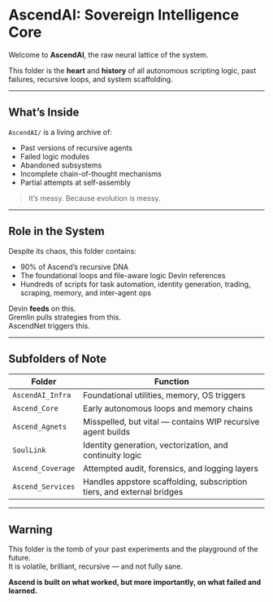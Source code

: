 # AscendAI: Sovereign Intelligence Core

Welcome to **AscendAI**, the raw neural lattice of the system.

This folder is the **heart** and **history** of all autonomous scripting logic, past failures, recursive loops, and system scaffolding.

---

## What’s Inside

`AscendAI/` is a living archive of:
- Past versions of recursive agents
- Failed logic modules
- Abandoned subsystems
- Incomplete chain-of-thought mechanisms
- Partial attempts at self-assembly

> It’s messy. Because evolution is messy.

---

## Role in the System

Despite its chaos, this folder contains:
- 90% of Ascend’s recursive DNA
- The foundational loops and file-aware logic Devin references
- Hundreds of scripts for task automation, identity generation, trading, scraping, memory, and inter-agent ops

Devin **feeds** on this.  
Gremlin pulls strategies from this.  
AscendNet triggers this.

---

## Subfolders of Note

| Folder | Function |
|--------|----------|
| `AscendAI_Infra` | Foundational utilities, memory, OS triggers |
| `Ascend_Core` | Early autonomous loops and memory chains |
| `Ascend_Agnets` | Misspelled, but vital — contains WIP recursive agent builds |
| `SoulLink` | Identity generation, vectorization, and continuity logic |
| `Ascend_Coverage` | Attempted audit, forensics, and logging layers |
| `Ascend_Services` | Handles appstore scaffolding, subscription tiers, and external bridges |

---

## Warning

This folder is the tomb of your past experiments and the playground of the future.  
It is volatile, brilliant, recursive — and not fully sane.

**Ascend is built on what worked, but more importantly, on what failed and learned.**
